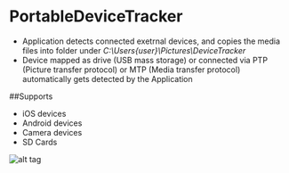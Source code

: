 # PortableDeviceTracker

* Application detects connected exetrnal devices, and copies the media files into folder under *C:\Users\{user}\Pictures\DeviceTracker*
* Device mapped as drive (USB mass storage) or connected via PTP (Picture transfer protocol) or MTP (Media transfer protocol)  automatically gets detected by the Application

##Supports
* iOS devices
* Android devices
* Camera devices
* SD Cards

![alt tag](https://dl.dropboxusercontent.com/u/3085879/Works/gihub/device/device_tracker.png)

